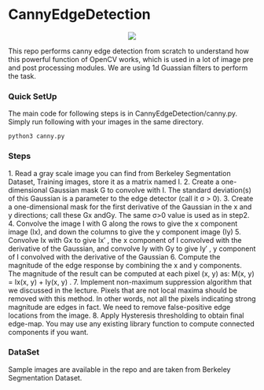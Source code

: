 # CannyEdgeDetection
<p align='center'>
<img src='https://user-images.githubusercontent.com/53872365/147762201-4bb1b250-14b5-4544-9e41-3858ab62e67e.gif'/>
</p>


This repo performs canny edge detection from scratch to understand how this powerful function of OpenCV works, which is used in a lot of image pre and post processing modules. We are using 1d Guassian filters to perform the task.

<h3>Quick SetUp</h3>
The main code for following steps is in CannyEdgeDetection/canny.py. Simply run following with your images in the same directory.

```
python3 canny.py
```
<h3> Steps </h3>
1. Read a gray scale image you can find from Berkeley Segmentation Dataset, Training images, store it as a matrix named I.
2. Create a one-dimensional Gaussian mask G to convolve with I. The standard deviation(s) of this Gaussian is a parameter to the edge detector (call it σ > 0).
3. Create a one-dimensional mask for the first derivative of the Gaussian in the x and y directions; call these Gx andGy. The same σ>0 value is used as in step2.
4. Convolve the image I with G along the rows to give the x component image (Ix), and down the columns to give the y component image (Iy)
5. Convolve Ix with Gx to give Ix′ , the x component of I convolved with the derivative of the Gaussian, and convolve Iy with Gy to give Iy′ , y component of I convolved with the derivative of the Gaussian
6. Compute the magnitude of the edge response by combining the x and y components. The magnitude of the result can be computed at each pixel (x, y) as: M(x, y) = Ix(x, y) + Iy(x, y) .
7. Implement non-maximum suppression algorithm that we discussed in the lecture. Pixels that are not local maxima should be removed with this method. In other words, not all the pixels indicating strong magnitude are edges in fact. We need to remove false-positive edge locations from the image.
8. Apply Hysteresis thresholding to obtain final edge-map. You may use any existing library function to compute connected components if you want.


<h3>DataSet</h3>
Sample images are available in the repo and are taken from Berkeley Segmentation Dataset.
